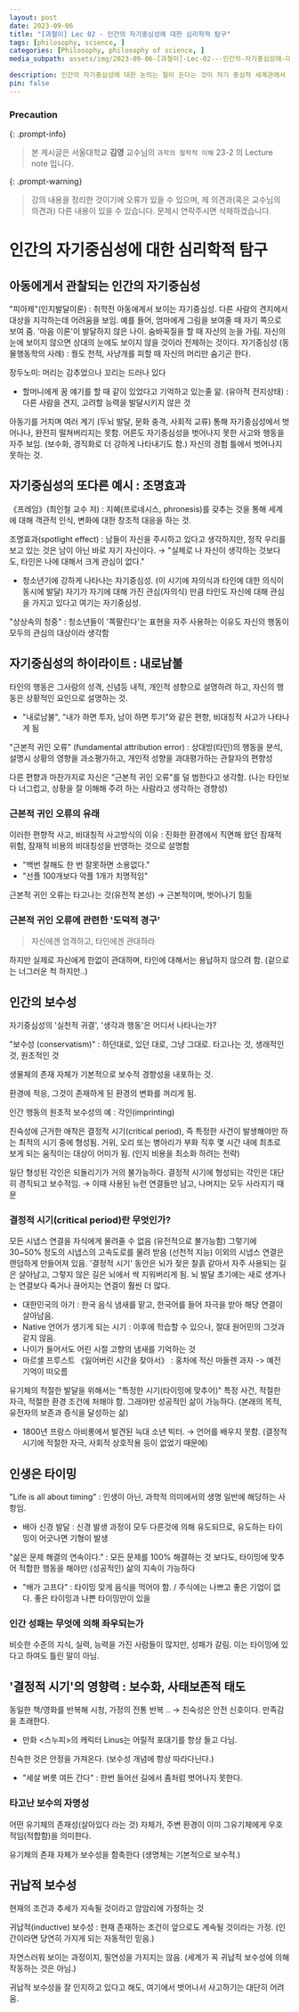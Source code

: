 ```yaml
---
layout: post
date: 2023-09-06
title: "[과철이] Lec 02 - 인간의 자기중심성에 대한 심리학적 탐구"
tags: [philosophy, science, ]
categories: [Philosophy, philosophy of science, ]
media_subpath: assets/img/2023-09-06-[과철이]-Lec-02---인간의-자기중심성에-대한-심리학적-탐구.md

description: 인간의 자기중심성에 대한 논의는 철이 든다는 것이 자기 중심적 세계관에서 벗어나 상대화된 시각을 갖는 것을 의미한다고 설명한다. 철이 든다는 것은 자신이 세계의 유일한 목적이 아님을 깨닫고, 객관적 사고를 통해 현실을 이해하는 과정이다. 현실의 벽에 직면하면서 자기중심성이 깨지고, 다양한 문화적 경험이 이후 삶에 큰 영향을 미친다. 궁극적으로, 객관적 인식을 추구하고 창조적 대응 능력을 기르는 것이 목표이다.
pin: false
---
```



### Precaution


{: .prompt-info}


> 본 게시글은 서울대학교 **김영** 교수님의 `과학의 철학적 이해` 23-2 의 Lecture note 입니다. 


{: .prompt-warning}


> 강의 내용을 정리한 것이기에 오류가 있을 수 있으며, 제 의견과(혹은 교수님의 의견과) 다른 내용이 있을 수 있습니다. 문제시 연락주시면 삭제하겠습니다.


# 인간의 자기중심성에 대한 심리학적 탐구


## 아동에게서 관찰되는 인간의 자기중심성


"피아제"(인지발달이론) : 취학전 아동에게서 보이는 자기중심성. 다른 사람의 견지에서 대상을 지각하는데 어려움을 보임. 예를 들어, 엄마에게 그림을 보여줄 때 자기 쪽으로 보여 줌.
'마음 이론'이 발달하지 않은 나이. 숨바꼭질을 할 때 자신의 눈을 가림. 자신의 눈에 보이지 않으면 상대의 눈에도 보이지 않을 것이라 전제하는 것이다.
자기중심성 (동물행동학의 사례) : 꿩도 천적, 사냥개를 피할 때 자신의 머리만 숨기곤 한다. 


장두노미: 머리는 감추었으나 꼬리는 드러나 있다

- 할머니에게 꿈 얘기를 할 때 같이 있었다고 기억하고 있는줄 앎. (유아적 전지상태) : 다른 사람을 견지, 고려할 능력을 발달시키지 않은 것

아동기를 거치며 여러 계기 (두뇌 발달, 문화 충격, 사회적 교류) 통해 자기중심성에서 벗어나나, 완전히 떨쳐버리지는 못함.
어른도 자기중심성을 벗어나지 못한 사고와 행동을 자주 보임. (보수화, 경직화로 더 강하게 나타내기도 함.) 자신의 경험 틀에서 벗어나지 못하는 것.


## 자기중심성의 또다른 예시 : 조명효과


《프레임》(최인철 교수 저) : 지혜(프로네시스, phronesis)를 갖추는 것을 통해 세계에 대해 객관적 인식, 변화에 대한 창조적 대응을 하는 것.


조명효과(spotlight effect) : 남들이 자신을 주시하고 있다고 생각하지만, 정작 우리를 보고 있는 것은 남이 아닌 바로 자기 자신이다.  → "실제로 나 자신이 생각하는 것보다도, 타인은 나에 대해서 크게 관심이 없다."

- 청소년기에 강하게 나타나는 자기중심성. (이 시기에 자의식과 타인에 대한 의식이 동시에 발달) 자기가 자기에 대해 가진 관심(자의식) 만큼 타인도 자신에 대해 관심을 가지고 있다고 여기는 자기중심성.

"상상속의 청중" : 청소년들이 '쪽팔린다'는 표현을 자주 사용하는 이유도 자신의 행동이 모두의 관심의 대상이라 생각함


## 자기중심성의 하이라이트 : 내로남불


타인의 행동은 그사람의 성격, 신념등 내적, 개인적 셩향으로 설명하려 하고, 자신의 행동은 상황적인 요인으로 설명하는 것.

- "내로남불", "내가 하면 투자, 남이 하면 투기"와 같은 편향, 비대칭적 사고가 나타나게 됨

"근본적 귀인 오류" (fundamental attribution error) : 상대방(타인)의 행동을 분석, 설명시 상황의 영향을 과소평가하고, 개인적 성향을 과대평가하는 관찰자의 편향성


다른 편향과 마찬가지로 자신은 "근본적 귀인 오류"를 덜 범한다고 생각함. (나는 타인보다 너그럽고, 상황을 잘 이해해 주려 하는 사람라고 생각하는 경향성)


### 근본적 귀인 오류의 유래


이러한 편향적 사고, 비대칭적 사고방식의 이유 : 진화한 환경에서 직면해 왔던 잠재적 위험, 잠재적 비용의 비대칭성을 반영하는 것으로 설명함

- "백번 잘해도 한 번 잘못하면 소용없다."
- "선플 100개보다 악플 1개가 치명적임"

근본적 귀인 오류는 타고나는 것(유전적 본성) → 근본적이며, 벗어나기 힘듦


### 근본적 귀인 오류에 관련한 '도덕적 경구'


> 자신에겐 엄격하고, 타인에겐 관대하라


하지만 실제로 자신에게 한없이 관대하며, 타인에 대해서는 용납하지 않으려 함. (겉으로는 너그러운 척 하지만..)


## 인간의 보수성


자기중심성의 '실천적 귀결', '생각과 행동'은 어디서 나타나는가?


"보수성 (conservatism)" : 하던대로, 있던 대로, 그냥 그대로. 타고나는 것, 생래적인 것, 원초적인 것


생물체의 존재 자체가 기본적으로 보수적 경향성을 내포하는 것.


환경에 적응, 그것이 존재하게 된 환경의 변화를 꺼리게 됨.


인간 행동의 원초적 보수성의 예 : 각인(imprinting)


친숙성에 근거한 애착은 결정적 시기(critical period), 즉 특정한 사건이 발생해야만 하는 최적의 시기 중에 형성됨. 거위, 오리 또는 병아리가 부화 직후 몇 시간 내에 최초로 보게 되는 움직이는 대상이 어미가 됨. (인지 비용을 최소화 하려는 전략)


일단 형성된 각인은 되돌리기가 거의 불가능하다. 결정적 시기에 형성되는 각인은 대단히 경직되고 보수적임. → 이때 사용된 뉴런 연결들만 남고, 나머지는 모두 사라지기 때문


### 결정적 시기(critical period)란 무엇인가?


모든 시냅스 연결을 자식에게 물려줄 수 없음 (유전적으로 불가능함)
그렇기에 30~50% 정도의 시냅스의 고속도로를 물려 받음 (선천적 지능)
이외의 시냅스 연결은 랜덤하게 만들어져 있음. 
'결정적 시기' 동안은 뇌가 젖은 찰흙 같아서 자주 사용되는 길은 살아남고, 그렇지 않은 길은 뇌에서 싹 지워버리게 됨. 
 뇌 발달 초기에는 새로 생겨나는 연결보다 죽거나 끊어지는 연결이 훨씬 더 많다.

- 대한민국의 아기 : 한국 음식 냄새를 맡고, 한국어를 들어 자극을 받아 해당 연결이 살아남음.
- Native 언어가 생기게 되는 시기 : 이후에 학습할 수 있으나, 절대 원어민의 그것과 같지 않음.
- 나이가 들어서도 어린 시절 고향의 냄새를 기억하는 것
- 마르셀 프루스트 《잃어버린 시간을 찾아서》 : 홍차에 적신 마들렌 과자 -> 예전 기억이 떠오름

유기체의 적절한 발달을 위해서는 "특정한 시기(타이밍에 맞추어)"  특정 사건, 적절한 자극, 적절한 환경 조건에 처해야 함. 그래야만 성공적인 삶이 가능하다. (본래의 목적, 유전자의 보존과 증식을 달성하는 삶)

- 1800년 프랑스 아비롱에서 발견된 늑대 소년 빅터. → 언어를 배우지 못함. (결정적 시기에 적절한 자극, 사회적 상호작용 등이 없었기 때문에)

## 인생은 타이밍


"Life is all about timing" : 인생이 아닌, 과학적 의미에서의 생명 일반에 해당하는 사항임. 

- 배아 신경 발달 : 신경 발생 과정이 모두 다른것에 의해 유도되므로, 유도하는 타이밍이 어긋나면 기형이 발생

"삶은 문제 해결의 연속이다." : 모든 문제를 100% 해결하는 것 보다도, 타이밍에 맞추어 적합한 행동을 해야만 (성공적인) 삶의 지속이 가능하다

- "배가 고프다" : 타이밍 맞게 음식을 먹어야 함. / 주식에는 나쁘고 좋은 기업이 없다. 좋은 타이밍과 나쁜 타이밍만이 있을

### 인간 성패는 무엇에 의해 좌우되는가


비슷한 수준의 지식, 실력, 능력을 가진 사람들이 많지만, 성패가 갈림. 이는 타이밍에 있다고 하여도 틀린 말이 아님.


## '결정적 시기'의 영향력 : 보수화, 사태보존적 태도


동일한 책/영화를 반복해 시청, 가정의 전통 반복 .. → 친숙성은 안전 신호이다. 만족감을 초래한다.

- 만화 <스누피>의 캐릭터 Linus는 어릴적 포대기를 항상 들고 다님.

친숙한 것은 안정을 가져온다. (보수성 개념에 항상 따라다닌다.)

- "세살 버릇 여든 간다" : 한번 들어선 길에서 좀처럼 벗어나지 못한다.

### 타고난 보수의 자명성


어떤 유기체의 존재성(살아있다 라는 것) 자체가, 주변 환경이 이미 그유기체에게 우호적임(적합함)을 의미한다.


유기체의 존재 자체가 보수성을 함축한다 (생명체는 기본적으로 보수적.)


## 귀납적 보수성


현재의 조건과 추세가 지속될 것이라고 암암리에 가정하는 것


귀납적(inductive) 보수성 : 현재 존재하는 조건이 앞으로도 계속될 것이라는 가정. (인간이라면 당연히 가지게 되는 자동적인 믿음.)


자연스러워 보이는 과정이지, 필연성을 가지지는 않음. (세계가 꼭 귀납적 보수성에 의해 작동하는 것은 아님.)


귀납적 보수성을 잘 인지하고 있다고 해도, 여기에서 벗어나서 사고하기는 대단히 어려움.

